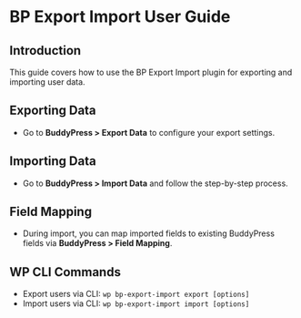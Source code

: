 # BP Export Import User Guide

## Introduction
This guide covers how to use the BP Export Import plugin for exporting and importing user data.

## Exporting Data
- Go to **BuddyPress > Export Data** to configure your export settings.

## Importing Data
- Go to **BuddyPress > Import Data** and follow the step-by-step process.

## Field Mapping
- During import, you can map imported fields to existing BuddyPress fields via **BuddyPress > Field Mapping**.

## WP CLI Commands
- Export users via CLI: `wp bp-export-import export [options]`
- Import users via CLI: `wp bp-export-import import [options]`
